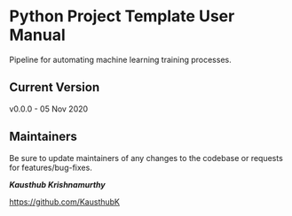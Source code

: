 # Python Project Template User Manual
Pipeline for automating machine learning training processes.

## Current Version
v0.0.0 - 05 Nov 2020

## Maintainers
Be sure to update maintainers of any changes to the codebase or requests for features/bug-fixes.

***Kausthub Krishnamurthy***

https://github.com/KausthubK
